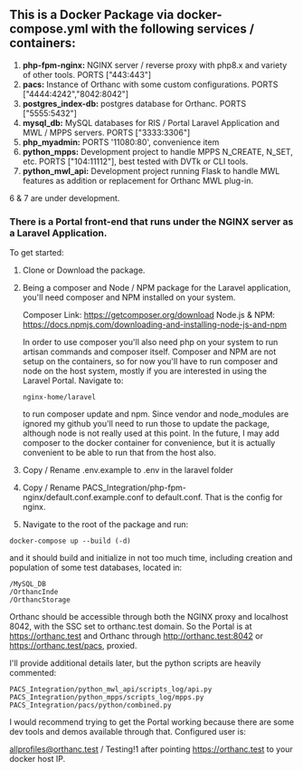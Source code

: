 ## This is a Docker Package via docker-compose.yml with the following services / containers:

1.  **php-fpm-nginx:**  NGINX server / reverse proxy with php8.x and variety of other tools. PORTS ["443:443"]
2.  **pacs:**  Instance of Orthanc with some custom configurations. PORTS ["4444:4242","8042:8042"] 
3.  **postgres_index-db:**  postgres database for Orthanc. PORTS ["5555:5432"]
4.  **mysql_db:**  MySQL databases for RIS / Portal Laravel Application and MWL / MPPS servers.  PORTS ["3333:3306"]
5.  **php_myadmin:**  PORTS '11080:80', convenience item
6.  **python_mpps:**  Development project to handle MPPS N_CREATE, N_SET, etc.  PORTS ["104:11112"], best tested with DVTk or CLI tools.
7.  **python_mwl_api:**  Development project running Flask to handle MWL features as addition or replacement for Orthanc MWL plug-in.

6 & 7 are under development.

### There is a Portal front-end that runs under the NGINX server as a Laravel Application.

To get started:

1.  Clone or Download the package.
2.  Being a composer and Node / NPM package for the Laravel application, you'll need composer and NPM installed on your system.

    Composer Link:  https://getcomposer.org/download
    Node.js & NPM:  https://docs.npmjs.com/downloading-and-installing-node-js-and-npm
    
    In order to use composer you'll also need php on your system to run artisan commands and composer itself.  Composer and NPM are not setup on the containers,
    so for now you'll have to run composer and node on the host system, mostly if you are interested in using the Laravel Portal.  Navigate to:
    
    ```nginx-home/laravel```
    
    to run composer update and npm.  Since vendor and node_modules are ignored my github you'll need to run those to update the package, although node is not really
    used at this point.  In the future, I may add composer to the docker container for convenience, but it is actually convenient to be able to run that from the host
    also.
    
3.  Copy / Rename .env.example to .env in the laravel folder

4.  Copy / Rename PACS_Integration/php-fpm-nginx/default.conf.example.conf to default.conf.  That is the config for nginx.

4.  Navigate to the root of the package and run:
```
docker-compose up --build (-d)
```
and it should build and initialize in not too much time, including creation and population of some test databases, located in:
```
/MySQL_DB
/OrthancInde
/OrthancStorage
```
Orthanc should be accessible through both the NGINX proxy and localhost 8042, with the SSC set to orthanc.test domain.  So the Portal is at https://orthanc.test and Orthanc through http://orthanc.test:8042 or https://orthanc.test/pacs, proxied.

I'll provide additional details later, but the python scripts are heavily commented:
```
PACS_Integration/python_mwl_api/scripts_log/api.py
PACS_Integration/python_mpps/scripts_log/mpps.py
PACS_Integration/pacs/python/combined.py
```
I would recommend trying to get the Portal working because there are some dev tools and demos available through that.  Configured user is:

allprofiles@orthanc.test / Testing!1 after pointing https://orthanc.test to your docker host IP.
